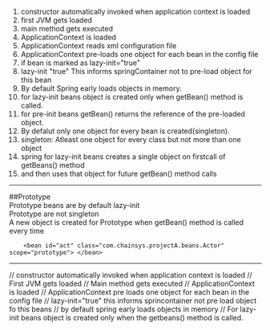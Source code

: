 1. constructor automatically invoked when application context is loaded  
 1. first JVM gets loaded  
 1. main method gets executed  
 1. ApplicationContext is loaded  
 1. ApplicationContext reads xml configuration file  
 1. ApplicationContext pre-loads one object for each bean in the config file   
 1. if bean is marked as lazy-init="true"  
 1. lazy-init "true" This informs springContainer not to pre-load object for this bean  
 1. By default Spring early loads objects in memory.  
 1. for lazy-init beans object is created only when getBean() method is called.  
 1. for pre-init beans getBean() returns the reference of the pre-loaded object.  
 1. By defalut only one object for every bean is created(singleton).  
 1. singleton: Atleast one object for every class but not more than one object  
 1. spring for lazy-init beans creates a single object on firstcall of getBeans() method  
 1. and then uses that object for future getBean() method calls  
 
 ----------  
 
##Prototype  
Prototype beans are by default lazy-init  
Prototype are not singleton  
A new object is created for Prototype when getBean() method is called every time
	
```
   	<bean id="act" class="com.chainsys.projectA.beans.Actor" scope="prototype"> </bean>
```		  

-------
// constructor automatically invoked when application context is loaded
// First JVM gets loaded
// Main method gets executed
// ApplicationContext is loaded
// ApplicationContext pre loads one object for each bean in the config file
// lazy-init="true" this informs sprincontainer not pre load object fo this beans
// by default spring early loads objects in memory
// For lazy-init beans object is created only when the getbeans() method is called.
